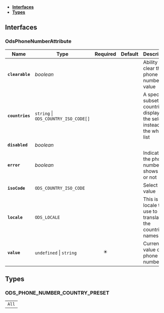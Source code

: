 * [**Interfaces**](#interfaces)
* [**Types**](#types)

## Interfaces

### OdsPhoneNumberAttribute
|Name | Type | Required | Default | Description|
|---|---|:---:|---|---|
|**`clearable`** | _boolean_ |  |  | Ability to clear the phone number value|
|**`countries`** | `string` \| `ODS_COUNTRY_ISO_CODE[]` |  |  | A specific subset of countries to display in the select instead of the whole list|
|**`disabled`** | _boolean_ |  |  | |
|**`error`** | _boolean_ |  |  | Indicates if the phone number shows error or not|
|**`isoCode`** | `ODS_COUNTRY_ISO_CODE` |  |  | Select value|
|**`locale`** | `ODS_LOCALE` |  |  | This is the locale to use to translate the countries names|
|**`value`** | `undefined` \| `string` | ✴️ |  | Current value of the phone number|

## Types

### ODS_PHONE_NUMBER_COUNTRY_PRESET
|  |
|:---:|
| `All` |